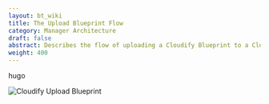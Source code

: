 ```yaml
---
layout: bt_wiki
title: The Upload Blueprint Flow
category: Manager Architecture
draft: false
abstract: Describes the flow of uploading a Cloudify Blueprint to a Cloudify Management Environment
weight: 400
---
```

hugo

![Cloudify Upload Blueprint](hugo)